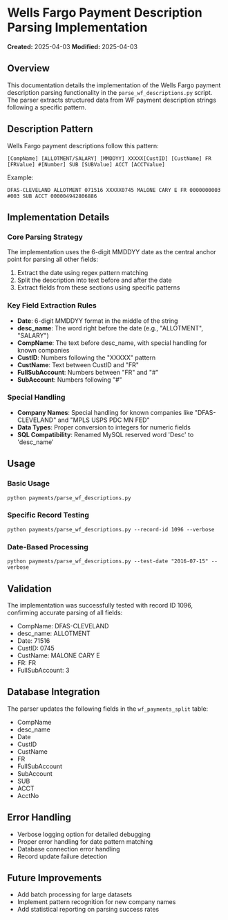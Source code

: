 # Wells Fargo Payment Description Parsing Implementation
**Created:** 2025-04-03
**Modified:** 2025-04-03

## Overview
This documentation details the implementation of the Wells Fargo payment description parsing functionality in the `parse_wf_descriptions.py` script. The parser extracts structured data from WF payment description strings following a specific pattern.

## Description Pattern
Wells Fargo payment descriptions follow this pattern:
```
[CompName] [ALLOTMENT/SALARY] [MMDDYY] XXXXX[CustID] [CustName] FR [FRValue] #[Number] SUB [SUBValue] ACCT [ACCTValue]
```

Example:
```
DFAS-CLEVELAND ALLOTMENT 071516 XXXXX0745 MALONE CARY E FR 0000000003 #003 SUB ACCT 000004942806886
```

## Implementation Details

### Core Parsing Strategy
The implementation uses the 6-digit MMDDYY date as the central anchor point for parsing all other fields:

1. Extract the date using regex pattern matching
2. Split the description into text before and after the date
3. Extract fields from these sections using specific patterns

### Key Field Extraction Rules
- **Date**: 6-digit MMDDYY format in the middle of the string
- **desc_name**: The word right before the date (e.g., "ALLOTMENT", "SALARY")
- **CompName**: The text before desc_name, with special handling for known companies
- **CustID**: Numbers following the "XXXXX" pattern
- **CustName**: Text between CustID and "FR"
- **FullSubAccount**: Numbers between "FR" and "#"
- **SubAccount**: Numbers following "#"

### Special Handling
- **Company Names**: Special handling for known companies like "DFAS-CLEVELAND" and "MPLS USPS PDC MN FED"
- **Data Types**: Proper conversion to integers for numeric fields
- **SQL Compatibility**: Renamed MySQL reserved word 'Desc' to 'desc_name'

## Usage

### Basic Usage
```
python payments/parse_wf_descriptions.py
```

### Specific Record Testing
```
python payments/parse_wf_descriptions.py --record-id 1096 --verbose
```

### Date-Based Processing
```
python payments/parse_wf_descriptions.py --test-date "2016-07-15" --verbose
```

## Validation
The implementation was successfully tested with record ID 1096, confirming accurate parsing of all fields:
- CompName: DFAS-CLEVELAND
- desc_name: ALLOTMENT
- Date: 71516
- CustID: 0745
- CustName: MALONE CARY E
- FR: FR
- FullSubAccount: 3

## Database Integration
The parser updates the following fields in the `wf_payments_split` table:
- CompName
- desc_name
- Date
- CustID
- CustName
- FR
- FullSubAccount
- SubAccount
- SUB
- ACCT
- AcctNo

## Error Handling
- Verbose logging option for detailed debugging
- Proper error handling for date pattern matching
- Database connection error handling
- Record update failure detection

## Future Improvements
- Add batch processing for large datasets
- Implement pattern recognition for new company names
- Add statistical reporting on parsing success rates
